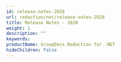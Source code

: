 ```yaml
---
id: release-notes-2020
url: redaction/net/release-notes-2020
title: Release Notes - 2020
weight: 1
description: ""
keywords: 
productName: GroupDocs.Redaction for .NET
hideChildren: False
---
```

